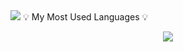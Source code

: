 <img src="https://capsule-render.vercel.app/api?type=Waving&color=000080&height=160&section=header&text=To%20repeat%20what%20others%20have%20said,%20requires%20education;%20to%20challenge%20it,%20requires brains.&fontSize=40&fontColor=F0F8FF" />
💡 My Most Used Languages 💡</h3>
<p align="center">
  <a href="https://github.com/${yhb169}">
    <img align="center" src="https://github-readme-stats.vercel.app/api/top-langs/?username=${yhb1369}&layout=compact&show_icons=${ture}&show_owner=${Esther}&hide_title=${true}&theme=${nord}&hide=${}" />
  </a>
</p>
